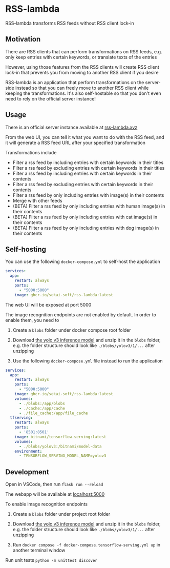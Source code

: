 # RSS-lambda

RSS-lambda transforms RSS feeds without RSS client lock-in

## Motivation

There are RSS clients that can perform transformations on RSS feeds, e.g. only keep entries with certain keywords, or translate texts of the entries

However, using those features from the RSS clients will create RSS client lock-in that prevents you from moving to another RSS client if you desire

RSS-lambda is an application that perform transformations on the server-side instead so that you can freely move to another RSS client while keeping the transformations. It's also self-hostable so that you don't even need to rely on the official server instance!

## Usage

There is an official server instance available at [rss-lambda.xyz](https://rss-lambda.xyz)

From the web UI, you can tell it what you want to do with the RSS feed, and it will generate a RSS feed URL after your specified transformation

Transformations include
* Filter a rss feed by including entries with certain keywords in their titles
* Filter a rss feed by excluding entries with certain keywords in their titles
* Filter a rss feed by including entries with certain keywords in their contents
* Filter a rss feed by excluding entries with certain keywords in their contents
* Filter a rss feed by only including entries with image(s) in their contents
* Merge with other feeds
* (BETA) Filter a rss feed by only including entries with human image(s) in their contents
* (BETA) Filter a rss feed by only including entries with cat image(s) in their contents
* (BETA) Filter a rss feed by only including entries with dog image(s) in their contents

## Self-hosting

You can use the following `docker-compose.yml` to self-host the application
```yaml
services:
  app:
    restart: always
    ports:
      - "5000:5000"
    image: ghcr.io/sekai-soft/rss-lambda:latest
```

The web UI will be exposed at port 5000

The image recognition endpoints are not enabled by default. In order to enable them, you need to

1. Create a `blobs` folder under docker compose root folder

2. Download [the yolo v3 inference model](https://s3.us-west-1.wasabisys.com/rss-lambda-blobs/yolov3.zip) and unzip it in the `blobs` folder, e.g. the folder structure should look like `./blobs/yolov3/1/...` after unzipping

3. Use the following `docker-compose.yml` file instead to run the application
```yaml
services:
  app:
    restart: always
    ports:
      - "5000:5000"
    image: ghcr.io/sekai-soft/rss-lambda:latest
    volumes:
      - ./blobs:/app/blobs
      - ./cache:/app/cache
      - ./file_cache:/app/file_cache
  tfserving:
    restart: always
    ports:
      - '8501:8501'
    image: bitnami/tensorflow-serving:latest
    volumes:
      - ./blobs/yolov3:/bitnami/model-data
    environment:
      - TENSORFLOW_SERVING_MODEL_NAME=yolov3
```

## Development

Open in VSCode, then run `flask run --reload`

The webapp will be available at [localhost:5000](http://localhost:5000)

To enable image recognition endpoints

1. Create a `blobs` folder under project root folder

2. Download [the yolo v3 inference model](https://s3.us-west-1.wasabisys.com/rss-lambda-blobs/yolov3.zip) and unzip it in the `blobs` folder, e.g. the folder structure should look like `./blobs/yolov3/1/...` after unzipping

3. Run `docker compose -f docker-compose.tensorflow-serving.yml up` in another terminal window

Run unit tests `python -m unittest discover`
